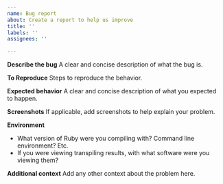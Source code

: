 ```yaml
---
name: Bug report
about: Create a report to help us improve
title: ''
labels: ''
assignees: ''

---
```


**Describe the bug**
A clear and concise description of what the bug is.

**To Reproduce**
Steps to reproduce the behavior.

**Expected behavior**
A clear and concise description of what you expected to happen.

**Screenshots**
If applicable, add screenshots to help explain your problem.

**Environment**

  - What version of Ruby were you compiling with? Command line environment? Etc.
  - If you were viewing transpiling results, with what software were you viewing them?

**Additional context**
Add any other context about the problem here.
